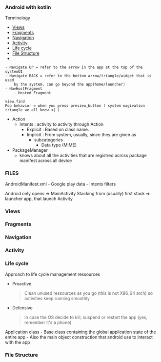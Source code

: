 ### Android with kotlin

Terminology
* [Views](#views)
* [Fragments](#fragments)
* [Navigation](#navigation)
* [Activity](#activity)
* [Life cycle](#life_cycle)
* [File Structure](#file_structure)
* 

    - Navigate UP = refer to the arrow in the app at the top of the systemUI
    - Navigate BACK = refer to the bottom arrow/triangle/widget that is used
        by the system, can go beyond the app(home/launcher)
    - NavHostFragment
        - Hosted Fragment

    view.find
    Pop behavior = when you press preview_button ( system nagivation triangle we all know <| )

* Action
	- Intents : activity to activity through Action
    	- Explicit : Based on class name.
    	- Implicit : From system, usually, since they are given as 
        	- subcategories
            	- Data type (MIME)
* PackageManager 
	- knows about all the activities that are 	registred across package manifest across all device

### FILES
AndroidManifest.xml
    - Google play data
    - Intents filters

Android only opens => MainActivity
Stacking from (usually) first stack => launcher app, that launch Activity



<h3 id="views"> Views </h3>
<h3 id="fragments"> Fragments </h3>
<h3 id="navigation"> Navigation </h3>
<h3 id="activity"> Activity </h3>
<h3 id="life_cycle"> Life cycle </h3>

Approach to life cycle management ressources
- Proactive
	> Clean unused ressources as you go (this is not X86_64 arch) so activities keep running smoothly 
	
- Defensive
	> In case the OS decide to kill, suspend or restart the app (yes, remember it's a phone).
	
Application class
	- Base class containing the global application state of the entire app
	- Also the main object construction that android use to interact with the app

<h3 id="file_structure"> File Structure </h3>
